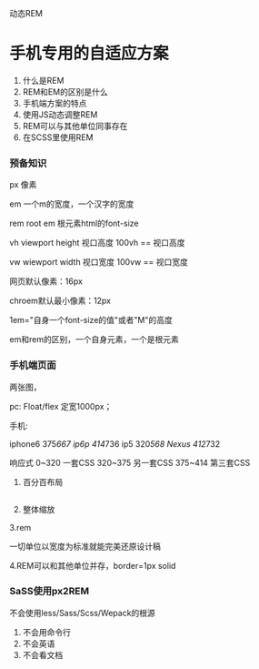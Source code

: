 动态REM

# 手机专用的自适应方案

1. 什么是REM
2. REM和EM的区别是什么
3. 手机端方案的特点
4. 使用JS动态调整REM
5. REM可以与其他单位同事存在
6. 在SCSS里使用REM

### 预备知识

px 像素

em 一个m的宽度，一个汉字的宽度

rem root em 根元素html的font-size

vh viewport height 视口高度 100vh == 视口高度

vw wiewport width 视口宽度 100vw == 视口宽度

网页默认像素：16px

chroem默认最小像素：12px

1em="自身一个font-size的值"或者"M"的高度

em和rem的区别，一个自身元素，一个是根元素

### 手机端页面

两张图，

pc: Float/flex  定宽1000px；

手机: 

iphone6 375*667
ip6p 414*736
ip5 320*568
Nexus 412*732

响应式
0~320 一套CSS
320~375 另一套CSS
375~414 第三套CSS


1. 百分百布局
```

```
2. 整体缩放

3.rem

一切单位以宽度为标准就能完美还原设计稿

4.REM可以和其他单位并存，border=1px solid

### SaSS使用px2REM

不会使用less/Sass/Scss/Wepack的根源
1. 不会用命令行
2. 不会英语
3. 不会看文档

